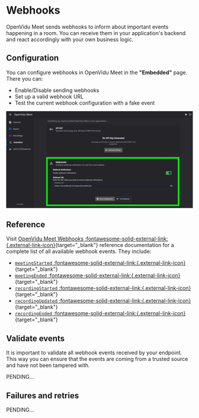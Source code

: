 # Webhooks

OpenVidu Meet sends webhooks to inform about important events happening in a room. You can receive them in your application's backend and react accordingly with your own business logic.

## Configuration

You can configure webhooks in OpenVidu Meet in the **"Embedded"** page. There you can:

- Enable/Disable sending webhooks
- Set up a valid webhook URL
- Test the current webhook configuration with a fake event

![Webhooks Configuration](../../../assets/images/meet/embedded/webhook.png)

## Reference

Visit [OpenVidu Meet Webhooks :fontawesome-solid-external-link:{.external-link-icon}](../../../assets/htmls/rest-api.html#/webhooks/recordingStartedWebhook){target="_blank"} reference documentation for a complete list of all available webhook events. They include:

- [`meetingStarted` :fontawesome-solid-external-link:{.external-link-icon}](../../../assets/htmls/rest-api.html#/webhooks/meetingStartedWebhook){target="_blank"}
- [`meetingEnded` :fontawesome-solid-external-link:{.external-link-icon}](../../../assets/htmls/rest-api.html#/webhooks/meetingEndedWebhook){target="_blank"}
- [`recordingStarted` :fontawesome-solid-external-link:{.external-link-icon}](../../../assets/htmls/rest-api.html#/webhooks/recordingStartedWebhook){target="_blank"}
- [`recordingUpdated` :fontawesome-solid-external-link:{.external-link-icon}](../../../assets/htmls/rest-api.html#/webhooks/recordingUpdatedWebhook){target="_blank"}
- [`recordingEnded` :fontawesome-solid-external-link:{.external-link-icon}](../../../assets/htmls/rest-api.html#/webhooks/recordingEndedWebhook){target="_blank"}

## Validate events

It is important to validate all webhook events received by your endpoint. This way you can ensure that the events are coming from a trusted source and have not been tampered with.

PENDING...

## Failures and retries

PENDING...



